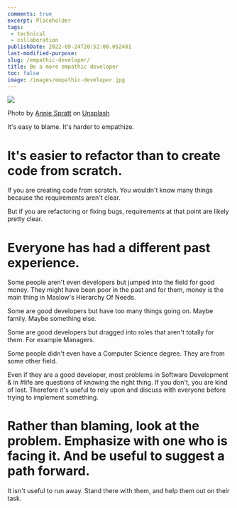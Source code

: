 ```yaml
---
comments: true
excerpt: Placeholder 
tags:
 - technical
 - collaboration
publishDate: 2022-09-24T20:52:08.052481
last-modified-purpose:
slug: /empathic-developer/
title: Be a more empathic developer
toc: false
image: /images/empathic-developer.jpg
---
```

![](/images/empathic-developer.jpg)

Photo by <a href="https://unsplash.com/@anniespratt?utm_source=unsplash&utm_medium=referral&utm_content=creditCopyText">Annie Spratt</a> on <a href="https://unsplash.com/s/photos/developer-team?utm_source=unsplash&utm_medium=referral&utm_content=creditCopyText">Unsplash</a>

It's easy to blame. It's harder to empathize.

# It's easier to refactor than to create code from scratch.

If you are creating code from scratch. You wouldn't know many things because the requirements aren't clear.

But if you are refactoring or fixing bugs, requirements at that point are likely pretty clear.

# Everyone has had a different past experience.

Some people aren't even developers but jumped into the field for good money. They might have been poor in the past and for them, money is the main thing in Maslow's Hierarchy Of Needs.

Some are good developers but have too many things going on. Maybe family. Maybe something else.

Some are good developers but dragged into roles that aren't totally for them. For example Managers.

Some people didn't even have a Computer Science degree. They are from some other field.

Even if they are a good developer, most problems in Software Development & in #life are questions of knowing the right thing. If you don't, you are kind of lost. Therefore it's useful to rely upon and discuss with everyone before trying to implement something.

# Rather than blaming, look at the problem. Emphasize with one who is facing it. And be useful to suggest a path forward.

It isn't useful to run away. Stand there with them, and help them out on their task.
